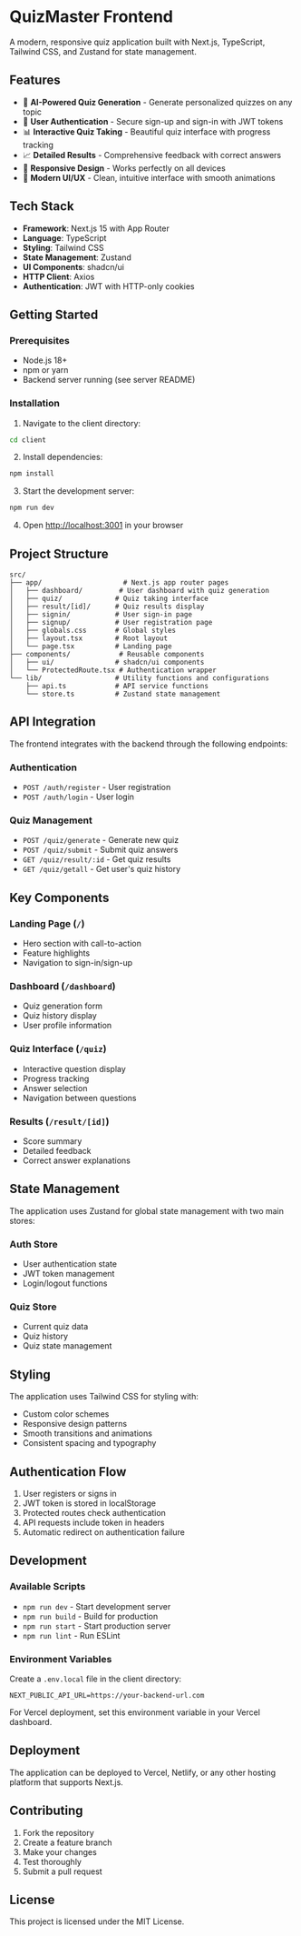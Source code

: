 # QuizMaster Frontend

A modern, responsive quiz application built with Next.js, TypeScript, Tailwind CSS, and Zustand for state management.

## Features

- 🎯 **AI-Powered Quiz Generation** - Generate personalized quizzes on any topic
- 🔐 **User Authentication** - Secure sign-up and sign-in with JWT tokens
- 📊 **Interactive Quiz Taking** - Beautiful quiz interface with progress tracking
- 📈 **Detailed Results** - Comprehensive feedback with correct answers
- 📱 **Responsive Design** - Works perfectly on all devices
- 🎨 **Modern UI/UX** - Clean, intuitive interface with smooth animations

## Tech Stack

- **Framework**: Next.js 15 with App Router
- **Language**: TypeScript
- **Styling**: Tailwind CSS
- **State Management**: Zustand
- **UI Components**: shadcn/ui
- **HTTP Client**: Axios
- **Authentication**: JWT with HTTP-only cookies

## Getting Started

### Prerequisites

- Node.js 18+ 
- npm or yarn
- Backend server running (see server README)

### Installation

1. Navigate to the client directory:
```bash
cd client
```

2. Install dependencies:
```bash
npm install
```

3. Start the development server:
```bash
npm run dev
```

4. Open [http://localhost:3001](http://localhost:3001) in your browser

## Project Structure

```
src/
├── app/                    # Next.js app router pages
│   ├── dashboard/         # User dashboard with quiz generation
│   ├── quiz/             # Quiz taking interface
│   ├── result/[id]/      # Quiz results display
│   ├── signin/           # User sign-in page
│   ├── signup/           # User registration page
│   ├── globals.css       # Global styles
│   ├── layout.tsx        # Root layout
│   └── page.tsx          # Landing page
├── components/            # Reusable components
│   ├── ui/               # shadcn/ui components
│   └── ProtectedRoute.tsx # Authentication wrapper
└── lib/                  # Utility functions and configurations
    ├── api.ts            # API service functions
    └── store.ts          # Zustand state management
```

## API Integration

The frontend integrates with the backend through the following endpoints:

### Authentication
- `POST /auth/register` - User registration
- `POST /auth/login` - User login

### Quiz Management
- `POST /quiz/generate` - Generate new quiz
- `POST /quiz/submit` - Submit quiz answers
- `GET /quiz/result/:id` - Get quiz results
- `GET /quiz/getall` - Get user's quiz history

## Key Components

### Landing Page (`/`)
- Hero section with call-to-action
- Feature highlights
- Navigation to sign-in/sign-up

### Dashboard (`/dashboard`)
- Quiz generation form
- Quiz history display
- User profile information

### Quiz Interface (`/quiz`)
- Interactive question display
- Progress tracking
- Answer selection
- Navigation between questions

### Results (`/result/[id]`)
- Score summary
- Detailed feedback
- Correct answer explanations

## State Management

The application uses Zustand for global state management with two main stores:

### Auth Store
- User authentication state
- JWT token management
- Login/logout functions

### Quiz Store
- Current quiz data
- Quiz history
- Quiz state management

## Styling

The application uses Tailwind CSS for styling with:
- Custom color schemes
- Responsive design patterns
- Smooth transitions and animations
- Consistent spacing and typography

## Authentication Flow

1. User registers or signs in
2. JWT token is stored in localStorage
3. Protected routes check authentication
4. API requests include token in headers
5. Automatic redirect on authentication failure

## Development

### Available Scripts

- `npm run dev` - Start development server
- `npm run build` - Build for production
- `npm run start` - Start production server
- `npm run lint` - Run ESLint

### Environment Variables

Create a `.env.local` file in the client directory:

```env
NEXT_PUBLIC_API_URL=https://your-backend-url.com
```

For Vercel deployment, set this environment variable in your Vercel dashboard.

## Deployment

The application can be deployed to Vercel, Netlify, or any other hosting platform that supports Next.js.

## Contributing

1. Fork the repository
2. Create a feature branch
3. Make your changes
4. Test thoroughly
5. Submit a pull request

## License

This project is licensed under the MIT License.
